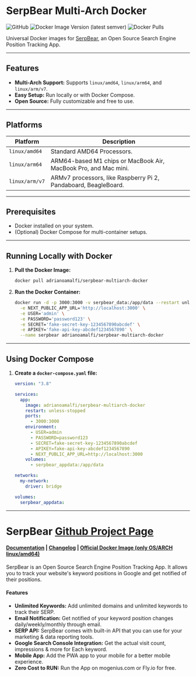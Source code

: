 # SerpBear Multi-Arch Docker

![GitHub](https://img.shields.io/github/license/adrianoamalfi/serpbear-multiarch-docker) 
![Docker Image Version (latest semver)](https://img.shields.io/docker/v/adrianoamalfi/serpbear-multiarch-docker) 
![Docker Pulls](https://img.shields.io/docker/pulls/adrianoamalfi/serpbear-multiarch-docker)

Universal Docker images for [SerpBear](https://github.com/towfiqi/serpbear/), an Open Source Search Engine Position Tracking App.

---

## Features
- **Multi-Arch Support:** Supports `linux/amd64`, `linux/arm64`, and `linux/arm/v7`.
- **Easy Setup:** Run locally or with Docker Compose.
- **Open Source:** Fully customizable and free to use.

---

## Platforms
| Platform        | Description                                                           |
|-----------------|-----------------------------------------------------------------------|
| `linux/amd64`   | Standard AMD64 Processors.                                           |
| `linux/arm64`   | ARM64-based M1 chips or MacBook Air, MacBook Pro, and Mac mini.      |
| `linux/arm/v7`  | ARMv7 processors, like Raspberry Pi 2, Pandaboard, BeagleBoard.      |

---

## Prerequisites
- Docker installed on your system.
- (Optional) Docker Compose for multi-container setups.

---

## Running Locally with Docker

1. **Pull the Docker Image:**
   ```sh
   docker pull adrianoamalfi/serpbear-multiarch-docker
   ```

2. **Run the Docker Container:**
   ```sh
   docker run -d -p 3000:3000 -v serpbear_data:/app/data --restart unless-stopped \
     -e NEXT_PUBLIC_APP_URL='http://localhost:3000' \
     -e USER='admin' \
     -e PASSWORD='password123' \
     -e SECRET='fake-secret-key-1234567890abcdef' \
     -e APIKEY='fake-api-key-abcdef1234567890' \
     --name serpbear adrianoamalfi/serpbear-multiarch-docker
   ```

---

## Using Docker Compose

1. **Create a `docker-compose.yaml` file:**
   ```yaml
   version: "3.8"

   services:
     app:
       image: adrianoamalfi/serpbear-multiarch-docker
       restart: unless-stopped
       ports:
         - 3000:3000
       environment:
         - USER=admin
         - PASSWORD=password123
         - SECRET=fake-secret-key-1234567890abcdef
         - APIKEY=fake-api-key-abcdef1234567890
         - NEXT_PUBLIC_APP_URL=http://localhost:3000
       volumes:
         - serpbear_appdata:/app/data

   networks:
     my-network:
       driver: bridge

   volumes:
     serpbear_appdata:
   ```

---

# SerpBear [Github Project Page](https://github.com/towfiqi/serpbear)
#### [Documentation](https://docs.serpbear.com/) | [Changelog](https://github.com/towfiqi/serpbear/blob/main/CHANGELOG.md) | [Official Docker Image (only OS/ARCH linux/amd64)](https://hub.docker.com/r/towfiqi/serpbear)

SerpBear is an Open Source Search Engine Position Tracking App. It allows you to track your website's keyword positions in Google and get notified of their positions.

#### Features
-   **Unlimited Keywords:** Add unlimited domains and unlimited keywords to track their SERP.
-   **Email Notification:** Get notified of your keyword position changes daily/weekly/monthly through email.
-   **SERP API:** SerpBear comes with built-in API that you can use for your marketing & data reporting tools.
-   **Google Search Console Integration:** Get the actual visit count, impressions & more for Each keyword. 
-   **Mobile App:** Add the PWA app to your mobile for a better mobile experience. 
-   **Zero Cost to RUN:** Run the App on mogenius.com or Fly.io for free.

